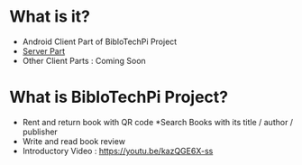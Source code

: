 # What is it?
* Android Client Part of BibloTechPi Project
* [Server Part](https://github.com/e-sung/BibloTechPi-Server)
* Other Client Parts : Coming Soon

# What is BibloTechPi Project?
* Rent and return book with QR code
*Search Books with its title / author / publisher
* Write and read book review
* Introductory Video : https://youtu.be/kazQGE6X-ss
